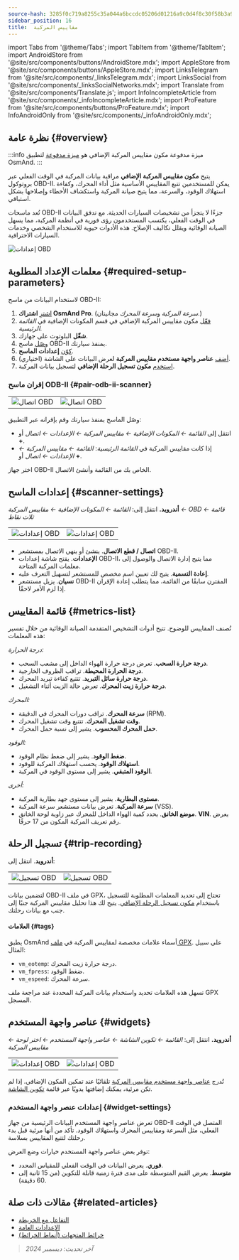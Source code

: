 ```yaml
---
source-hash: 3285f0c719a8255c35a044a6bccdc05206d01216a9c0d4f8c30f58b3a9122f36
sidebar_position: 16
title:  مقاييس المركبة
---
```

import Tabs from '@theme/Tabs';
import TabItem from '@theme/TabItem';
import AndroidStore from '@site/src/components/buttons/AndroidStore.mdx';
import AppleStore from '@site/src/components/buttons/AppleStore.mdx';
import LinksTelegram from '@site/src/components/_linksTelegram.mdx';
import LinksSocial from '@site/src/components/_linksSocialNetworks.mdx';
import Translate from '@site/src/components/Translate.js';
import InfoIncompleteArticle from '@site/src/components/_infoIncompleteArticle.mdx';
import ProFeature from '@site/src/components/buttons/ProFeature.mdx';
import InfoAndroidOnly from '@site/src/components/_infoAndroidOnly.mdx';


<InfoIncompleteArticle/>

<InfoAndroidOnly/>

## نظرة عامة {#overview}

:::info ميزة مدفوعة
مكون مقاييس المركبة الإضافي هو [ميزة مدفوعة](../purchases/index.md) لتطبيق OsmAnd.
:::

يتيح **مكون مقاييس المركبة الإضافي** مراقبة بيانات المركبة في الوقت الفعلي عبر بروتوكول OBD-II. يمكن للمستخدمين تتبع المقاييس الأساسية مثل أداء المحرك، وكفاءة استهلاك الوقود، والسرعة، مما يتيح صيانة المركبة واستكشاف الأخطاء وإصلاحها بشكل استباقي.

تُعد ماسحات OBD-II جزءًا لا يتجزأ من تشخيصات السيارات الحديثة. مع تدفق البيانات في الوقت الفعلي، يكتسب المستخدمون رؤى فورية في أنظمة المركبة، مما يسهل الصيانة الوقائية ويقلل تكاليف الإصلاح. هذه الأدوات حيوية للاستخدام الشخصي وخدمات السيارات الاحترافية.

<Tabs groupId="operating-systems">

<TabItem value="android" label="أندرويد">

![إعدادات OBD](@site/static/img/plugins/obd/obd_overview_2.png)

</TabItem>

</Tabs>


## معلمات الإعداد المطلوبة {#required-setup-parameters}

لاستخدام البيانات من ماسح OBD-II:

1. [اشترِ](../purchases/) **اشتراك OsmAnd Pro**. (*سرعة المركبة* و*سرعة المحرك* مجانيتان.)
2. [فعّل](../plugins/index.md#enable--disable) مكون مقاييس المركبة الإضافي في قسم المكونات الإضافية في *القائمة الرئيسية*.
3. **شغّل** البلوتوث على جهازك.
4. [وصّل](#pair-odb-ii-scanner) ماسح OBD-II بمنفذ سيارتك.
5. [كوّن](#scanner-settings) **إعدادات الماسح**.
6. [أضف](#widgets) **عناصر واجهة مستخدم مقاييس المركبة** لعرض البيانات على الشاشة (اختياري).
7. [استخدم](#trip-recording) **مكون تسجيل الرحلة الإضافي** لتسجيل بيانات المركبة.


### إقران ماسح ODB-II {#pair-odb-ii-scanner}

| | |
|--|--|
|![اتصال OBD](@site/static/img/plugins/obd/obd_connect.png)|![اتصال OBD](@site/static/img/plugins/obd/obd_connect_2.png)|

وصّل الماسح بمنفذ سيارتك وقم بإقرانه عبر التطبيق:

- انتقل إلى *القائمة ← المكونات الإضافية ← مقاييس المركبة ← الإعدادات ← اتصال* أو **+**.
- إذا كانت مقاييس المركبة في *القائمة الرئيسية*: *القائمة ← مقاييس المركبة ← الإعدادات ← اتصال* أو **+**.

اختر جهاز OBD-II الخاص بك من القائمة وأنشئ الاتصال.


## إعدادات الماسح {#scanner-settings}

**أندرويد.** انتقل إلى: *القائمة ← المكونات الإضافية ← مقاييس المركبة ← OBD ← قائمة ثلاث نقاط*

| | |
|--|--|
|![إعدادات OBD](@site/static/img/plugins/obd/obd_settings.png)|![إعدادات OBD](@site/static/img/plugins/obd/obd_settings_1.png)|

- **اتصال / قطع الاتصال**. ينشئ أو ينهي الاتصال بمستشعر OBD-II.
- **الإعدادات**. يفتح شاشة إعدادات OBD-II، مما يتيح إدارة الاتصال والوصول إلى معلمات المركبة المتاحة.
- **إعادة التسمية**. يتيح لك تعيين اسم مخصص للمستشعر لتسهيل التعرف عليه.
- **نسيان**. يزيل مستشعر OBD-II المقترن سابقًا من القائمة، مما يتطلب إعادة الإقران إذا لزم الأمر لاحقًا.


## قائمة المقاييس {#metrics-list}

تُصنف المقاييس للوضوح. تتيح أدوات التشخيص المتقدمة الصيانة الوقائية من خلال تفسير هذه المعلمات:

*درجة الحرارة:*

- **درجة حرارة السحب**. تعرض درجة حرارة الهواء الداخل إلى مشعب السحب.
- **درجة الحرارة المحيطة**. تراقب الظروف الخارجية.
- **درجة حرارة سائل التبريد**. تتتبع كفاءة تبريد المحرك.
- **درجة حرارة زيت المحرك**. تعرض حالة الزيت أثناء التشغيل.

*المحرك:*

- **سرعة المحرك**. تراقب دورات المحرك في الدقيقة (RPM).
- **وقت تشغيل المحرك**. تتتبع وقت تشغيل المحرك.
- **حمل المحرك المحسوب**. يشير إلى نسبة حمل المحرك.

*الوقود:*

- **ضغط الوقود**. يشير إلى ضغط نظام الوقود.
- **استهلاك الوقود**. يحسب استهلاك المركبة للوقود.
- **الوقود المتبقي**. يشير إلى مستوى الوقود في المركبة.

*أخرى:*

- **مستوى البطارية**. يشير إلى مستوى جهد بطارية المركبة.
- **سرعة المركبة**. تعرض بيانات مستشعر سرعة المركبة (VSS).
- **موضع الخانق**. يحدد كمية الهواء الداخل للمحرك عبر زاوية لوحة الخانق.
  **VIN**. يعرض رقم تعريف المركبة المكون من 17 حرفًا.


## تسجيل الرحلة {#trip-recording}

**أندرويد**. انتقل إلى: *<Translate android="true" ids="shared_string_menu,plugins_menu_group,record_plugin_name,shared_string_settings,data_settings,record_obd_data"/>*

| | |
|--|--|
|![تسجيل OBD](@site/static/img/plugins/obd/obd_recording.png)| ![تسجيل OBD](@site/static/img/plugins/obd/obd_recording_1.png)|

لتضمين بيانات OBD-II في ملف GPX، تحتاج إلى تحديد المعلمات المطلوبة للتسجيل باستخدام [مكون تسجيل الرحلة الإضافي](../plugins/trip-recording.md#recording-settings). يتيح لك هذا تحليل مقاييس المركبة جنبًا إلى جنب مع بيانات رحلتك.

#### العلامات {#tags}

يطبق OsmAnd أسماء علامات مخصصة لمقاييس المركبة في [ملف GPX](../plugins/trip-recording.md#recorded-gpx-file). على سبيل المثال:

- `vm_eotemp`: درجة حرارة زيت المحرك.
- `vm_fpress`: ضغط الوقود.
- `vm_espeed`: سرعة المحرك.

تسهل هذه العلامات تحديد واستخدام بيانات المركبة المحددة عند مراجعة ملف GPX المسجل.


## عناصر واجهة المستخدم {#widgets}

**أندرويد.** انتقل إلى: *القائمة ← تكوين الشاشة ← عناصر واجهة المستخدم ← اختر لوحة ← مقاييس المركبة*

| | |
|--|--|
|![إعدادات OBD](@site/static/img/plugins/obd/obd_widget_1.png)| ![إعدادات OBD](@site/static/img/plugins/obd/obd_widget.png)|

تُدرج [عناصر واجهة مستخدم مقاييس المركبة](../widgets/info-widgets.md#vehicle-metrics-widgets) تلقائيًا عند تمكين المكون الإضافي. إذا لم تكن مرئية، يمكنك إضافتها يدويًا عبر قائمة [تكوين الشاشة](../widgets/configure-screen.md).

### إعدادات عنصر واجهة المستخدم {#widget-settings}

تعرض عناصر واجهة المستخدم البيانات الرئيسية من جهاز OBD-II المتصل في الوقت الفعلي، مثل السرعة ومقاييس المحرك واستهلاك الوقود. تأكد من أنها مرئية قبل بدء رحلتك لتتبع المقاييس بسلاسة.

توفر بعض عناصر واجهة المستخدم خيارات وضع العرض:

- **فوري**. يعرض البيانات في الوقت الفعلي للمقياس المحدد.
- **متوسط**. يعرض القيم المتوسطة على مدى فترة زمنية قابلة للتكوين (من 15 ثانية إلى 60 دقيقة).


## مقالات ذات صلة {#related-articles}

- [التفاعل مع الخريطة](../../user/map/interact-with-map.md)
- [الإعدادات العامة](../../user/personal/global-settings.md)
- [خرائط المتجهات (أنماط الخرائط)](../../user/map/vector-maps.md)

> *آخر تحديث: ديسمبر 2024*
